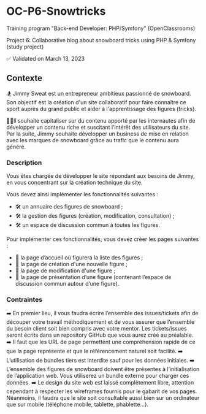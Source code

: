 # OC-P6-Snowtricks

Training program "Back-end Developer: PHP/Symfony" (OpenClassrooms)

Project 6:  Collaborative blog about snowboard tricks using PHP & Symfony (study project)

✅ Validated on March 13, 2023

## Contexte

🏂 Jimmy Sweat est un entrepreneur ambitieux passionné de snowboard. Son objectif est la création d'un site collaboratif pour faire connaître ce sport auprès du grand public et aider à l'apprentissage des figures (tricks).

👨‍💼Il souhaite capitaliser sur du contenu apporté par les internautes afin de développer un contenu riche et suscitant l’intérêt des utilisateurs du site. Par la suite, Jimmy souhaite développer un business de mise en relation avec les marques de snowboard grâce au trafic que le contenu aura généré.

### Description

Vous êtes chargée de développer le site répondant aux besoins de Jimmy, en vous concentrant sur la création technique du site.

Vous devez ainsi implémenter les fonctionnalités suivantes :

- 🛠 un annuaire des figures de snowboard ;
- 🛠 la gestion des figures (création, modification, consultation) ;
- 🛠 un espace de discussion commun à toutes les figures.

Pour implémenter ces fonctionnalités, vous devez créer les pages suivantes :

- 📄 la page d’accueil où figurera la liste des figures ;
- 📄 la page de création d'une nouvelle figure ;
- 📄 la page de modification d'une figure ;
- 📄 la page de présentation d’une figure (contenant l’espace de discussion commun autour d’une figure).

### Contraintes

➡️ En premier lieu, il vous faudra écrire l’ensemble des issues/tickets afin de découper votre travail méthodiquement et de vous assurer que l’ensemble du besoin client soit bien compris avec votre mentor. Les tickets/issues seront écrits dans un repository GitHub que vous aurez créé au préalable.
➡️ Il faut que les URL de page permettent une compréhension rapide de ce que la page représente et que le référencement naturel soit facilité.
➡️ L’utilisation de bundles tiers est interdite sauf pour les données initiales.
➡️ L’ensemble des figures de snowboard doivent être présentes à l’initialisation de l’application web. Vous utiliserez un bundle externe pour charger ces données.
➡️ Le design du site web est laissé complètement libre, attention cependant à respecter les wireframes fournis pour le gabarit de vos pages. Néanmoins, il faudra que le site soit consultable aussi bien sur un ordinateur que sur mobile (téléphone mobile, tablette, phablette…).

